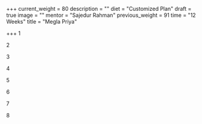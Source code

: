 +++
current_weight = 80
description = ""
diet = "Customized Plan"
draft = true
image = ""
mentor = "Sajedur Rahman"
previous_weight = 91
time = "12 Weeks"
title = "Megla Priya"

+++
1

2

3

4

5

6

7

8